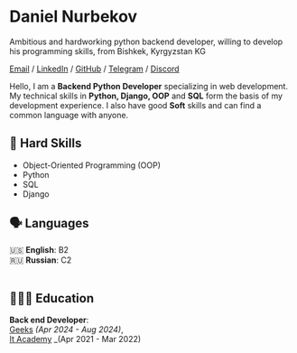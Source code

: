# Daniel Nurbekov
Ambitious and hardworking python backend developer, willing to develop his programming skills, from Bishkek, Kyrgyzstan KG<br>

[Email](mailto:nurbekuuludaniel@gmail.com) / [LinkedIn](https://www.linkedin.com/in/daniel-nurbekov-3bb309237/) / [GitHub](https://github.com/abatuFF) / [Telegram](https://t.me/abatuFF) / [Discord](https://discordapp.com/users/351967289299435521/)

Hello, I am a **Backend Python Developer** specializing in web development. My technical skills in **Python, Django, OOP** and **SQL** form the basis of my development experience. I also have good **Soft** skills and can find a common language with anyone.
## 🎯 Hard Skills

- Object-Oriented Programming (OOP)
- Python
- SQL
- Django

## 🗣️ Languages

🇺🇸 **English**: B2 <br>
🇷🇺 **Russian**: C2
<br><br>

## 👩🏼‍🎓 Education

**Back end Developer**: <br>
[Geeks](https://geeks.kg/) _(Apr 2024 - Aug 2024)_, <br> 
[It Academy](https://www.instagram.com/p/CqVJ7p6s8SZ/?img_index=1) _(Apr 2021 - Mar 2022) <br>

